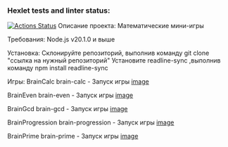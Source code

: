 ### Hexlet tests and linter status:
[![Actions Status](https://github.com/JomaVysokiy/frontend-project-44/workflows/hexlet-check/badge.svg)](https://github.com/JomaVysokiy/frontend-project-44/actions)
Описание проекта:
Математические мини-игры

Требования:
Node.js v20.1.0 и выше

Установка:
Склонируйте репозиторий, выполнив команду git clone "ссылка на нужный репозиторий"
Установите readline-sync ,выполнив команду npm install readline-sync 

Игры:
BrainCalc
brain-calc - Запуск игры
[image](https://github.com/JomaVysokiy/frontend-project-44/assets/114975316/0f3f91c3-3ab1-43b3-b844-556d886fbc89)

BrainEven
brain-even - Запуск игры
[image](https://github.com/JomaVysokiy/frontend-project-44/assets/114975316/2cec0f93-a35f-4dd9-86d2-89adad5cbac4)

BrainGcd
brain-gcd - Запуск игры 
[image](https://github.com/JomaVysokiy/frontend-project-44/assets/114975316/e9892f2d-ef57-4150-b410-d5700e9125e0)

BrainProgression
brain-progression - Запуск игры
[image](https://github.com/JomaVysokiy/frontend-project-44/assets/114975316/d4af1f92-dc99-44d2-b67b-98e0ae447cc1)

BrainPrime
brain-prime - Запуск игры
[image](https://github.com/JomaVysokiy/frontend-project-44/assets/114975316/bf18f373-7445-488f-9c1e-ae0fb3d6aff6)
